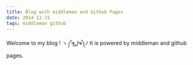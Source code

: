```yaml
---
title: Blog with middleman and Github Pages
date: 2014-12-15
tags: middleman github
---
```


Welcome to my blog ! ヽ༼ຈل͜ຈ༽ﾉ
It is powered by middleman and github pages.

